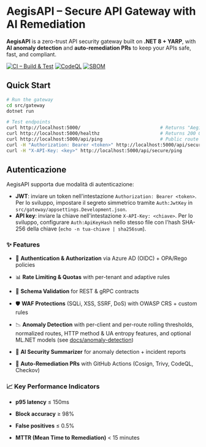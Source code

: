 # AegisAPI – Secure API Gateway with AI Remediation



**AegisAPI** is a zero-trust API security gateway built on **.NET 8 + YARP**, with **AI anomaly detection** and **auto-remediation PRs** to keep your APIs safe, fast, and compliant.

[![CI – Build & Test](https://github.com/MatteoRigoni/aegisapi/actions/workflows/ci.yml/badge.svg?branch=master)](https://github.com/MatteoRigoni/aegisapi/actions/workflows/ci.yml)
[![CodeQL](https://github.com/MatteoRigoni/aegisapi/actions/workflows/codeql.yml/badge.svg?branch=master)](https://github.com/MatteoRigoni/aegisapi/actions/workflows/codeql.yml)
[![SBOM](https://github.com/MatteoRigoni/aegisapi/actions/workflows/sbom.yml/badge.svg?branch=master)](https://github.com/MatteoRigoni/aegisapi/actions/workflows/sbom.yml)

## Quick Start

```bash
# Run the gateway
cd src/gateway
dotnet run

# Test endpoints
curl http://localhost:5000/                             # Returns "AegisAPI Gateway up"
curl http://localhost:5000/healthz                      # Returns 200 OK
curl http://localhost:5000/api/ping                     # Public route
curl -H "Authorization: Bearer <token>" http://localhost:5000/api/secure/ping  # Protected route (JWT)
curl -H "X-API-Key: <key>" http://localhost:5000/api/secure/ping               # Protected route (API key)
```

## Autenticazione

AegisAPI supporta due modalità di autenticazione:

- **JWT**: inviare un token nell'intestazione `Authorization: Bearer <token>`. Per lo sviluppo, impostare il segreto simmetrico tramite `Auth:JwtKey` in `src/gateway/appsettings.Development.json`.
- **API key**: inviare la chiave nell'intestazione `X-API-Key: <chiave>`. Per lo sviluppo, configurare `Auth:ApiKeyHash` nello stesso file con l'hash SHA-256 della chiave (`echo -n tua-chiave | sha256sum`).

### ✨ Features

- 🔐 **Authentication & Authorization** via Azure AD (OIDC) + OPA/Rego policies  

- 📊 **Rate Limiting & Quotas** with per-tenant and adaptive rules  

- 📑 **Schema Validation** for REST & gRPC contracts  

- 🛡 **WAF Protections** (SQLi, XSS, SSRF, DoS) with OWASP CRS + custom rules

- 📉 **Anomaly Detection** with per-client and per-route rolling thresholds, normalized routes, HTTP method & UA entropy features, and optional ML.NET models (see [docs/anomaly-detection](docs/anomaly-detection.md))

- 🤖 **AI Security Summarizer** for anomaly detection + incident reports

- 🔄 **Auto-Remediation PRs** with GitHub Actions (Cosign, Trivy, CodeQL, Checkov)  



### 📈 Key Performance Indicators

- **p95 latency** ≤ 150ms  

- **Block accuracy** ≥ 98%  

- **False positives** ≤ 0.5%  

- **MTTR (Mean Time to Remediation)** < 15 minutes  



